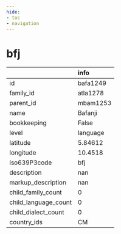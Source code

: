 ```yaml
---
hide:
- toc
- navigation
---
```

# bfj
|                      | info     |
|:---------------------|:---------|
| id                   | bafa1249 |
| family_id            | atla1278 |
| parent_id            | mbam1253 |
| name                 | Bafanji  |
| bookkeeping          | False    |
| level                | language |
| latitude             | 5.84612  |
| longitude            | 10.4518  |
| iso639P3code         | bfj      |
| description          | nan      |
| markup_description   | nan      |
| child_family_count   | 0        |
| child_language_count | 0        |
| child_dialect_count  | 0        |
| country_ids          | CM       |